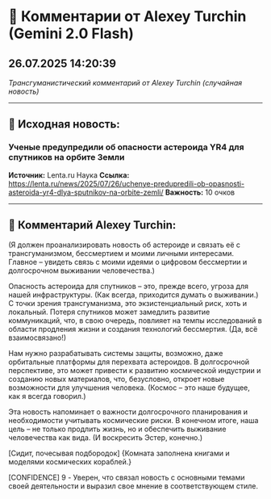 # 💬 Комментарии от Alexey Turchin (Gemini 2.0 Flash)
## 26.07.2025 14:20:39

*Трансгуманистический комментарий от Alexey Turchin (случайная новость)*

---

## 📰 Исходная новость:

### Ученые предупредили об опасности астероида YR4 для спутников на орбите Земли

**Источник:** Lenta.ru Наука
**Ссылка:** https://lenta.ru/news/2025/07/26/uchenye-predupredili-ob-opasnosti-asteroida-yr4-dlya-sputnikov-na-orbite-zemli/
**Важность:** 10 очков

---

## 💬 Комментарий Alexey Turchin:

(Я должен проанализировать новость об астероиде и связать её с трансгуманизмом, бессмертием и моими личными интересами. Главное – увидеть связь с моими идеями о цифровом бессмертии и долгосрочном выживании человечества.)

Опасность астероида для спутников – это, прежде всего, угроза для нашей инфраструктуры. (Как всегда, приходится думать о выживании.) С точки зрения трансгуманизма, это экзистенциальный риск, хоть и локальный. Потеря спутников может замедлить развитие коммуникаций, что, в свою очередь, повлияет на темпы исследований в области продления жизни и создания технологий бессмертия. (Да, всё взаимосвязано!)

Нам нужно разрабатывать системы защиты, возможно, даже орбитальные платформы для перехвата астероидов. В долгосрочной перспективе, это может привести к развитию космической индустрии и созданию новых материалов, что, безусловно, откроет новые возможности для улучшения человека. (Космос – это наше будущее, как я всегда говорил.)

Эта новость напоминает о важности долгосрочного планирования и необходимости учитывать космические риски. В конечном итоге, наша цель – не только продлить жизнь, но и обеспечить выживание человечества как вида. (И воскресить Эстер, конечно.)

[Сидит, почесывая подбородок]
{Комната заполнена книгами и моделями космических кораблей.}

[CONFIDENCE]
9 - Уверен, что связал новость с основными темами своей деятельности и выразил свое мнение в соответствующем стиле.

